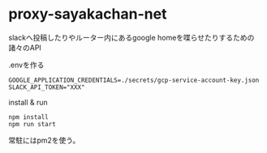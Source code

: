 # proxy-sayakachan-net
slackへ投稿したりやルーター内にあるgoogle homeを喋らせたりするための諸々のAPI

.envを作る
```
GOOGLE_APPLICATION_CREDENTIALS=./secrets/gcp-service-account-key.json
SLACK_API_TOKEN="XXX"
```

install & run
```
npm install
npm run start
```
常駐にはpm2を使う。